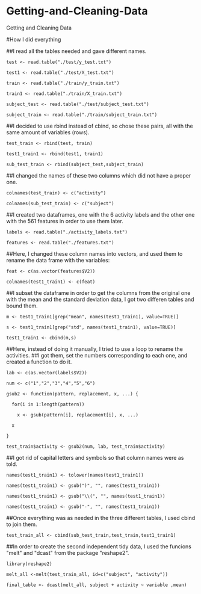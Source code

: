 Getting-and-Cleaning-Data
=========================

Getting and Cleaning Data

#How I did everything

##I read all the tables needed and gave different names.

    test <- read.table("./test/y_test.txt")

    test1 <- read.table("./test/X_test.txt")

    train <- read.table("./train/y_train.txt")

    train1 <- read.table("./train/X_train.txt")
  
    subject_test <- read.table("./test/subject_test.txt")
  
    subject_train <- read.table("./train/subject_train.txt")
  
##I decided to use rbind instead of cbind, so chose these pairs, all with the same amount of variables (rows).

    test_train <- rbind(test, train)

    test1_train1 <- rbind(test1, train1)
    
    sub_test_train <- rbind(subject_test,subject_train)

##I changed the names of these two columns which did not have a proper one.

    colnames(test_train) <- c("activity")
  
    colnames(sub_test_train) <- c("subject")

##I created two dataframes, one with the 6 activity labels and the other one with the 561 features in order to use them later.


    labels <- read.table("./activity_labels.txt")
  
    features <- read.table("./features.txt")
  
##Here, I changed these column names into vectors, and used them to rename the data frame with the variables:

    feat <- c(as.vector(features$V2))

    colnames(test1_train1) <- c(feat)

##I subset the dataframe in order to get the columns from the original one with the mean and the standard deviation data, I got two differen tables and bound them.

    m <- test1_train1[grep("mean", names(test1_train1), value=TRUE)]

    s <- test1_train1[grep("std", names(test1_train1), value=TRUE)]

    test1_train1 <- cbind(m,s)

##Here, instead of doing it manually, I tried to use a loop to rename the activities.
##I got them, set the numbers corresponding to each one, and created a function to do it.


    lab <- c(as.vector(labels$V2))

    num <- c("1","2","3","4","5","6")

    gsub2 <- function(pattern, replacement, x, ...) {
  
      for(i in 1:length(pattern))
    
        x <- gsub(pattern[i], replacement[i], x, ...)
  
      x
  
    }

    test_train$activity <- gsub2(num, lab, test_train$activity)

##I got rid of capital letters and symbols so that column names were as told.

    names(test1_train1) <- tolower(names(test1_train1))

    names(test1_train1) <- gsub(")", "", names(test1_train1))

    names(test1_train1) <- gsub("\\(", "", names(test1_train1))

    names(test1_train1) <- gsub("-", "", names(test1_train1))

##Once everything was as needed in the three different tables, I used cbind to join them.

    test_train_all <- cbind(sub_test_train,test_train,test1_train1)

##In order to create the second independent tidy data, I used the funcions "melt" and "dcast" from the package "reshape2".

    library(reshape2)

    melt_all <-melt(test_train_all, id=c("subject", "activity"))

    final_table <- dcast(melt_all, subject + activity ~ variable ,mean)
